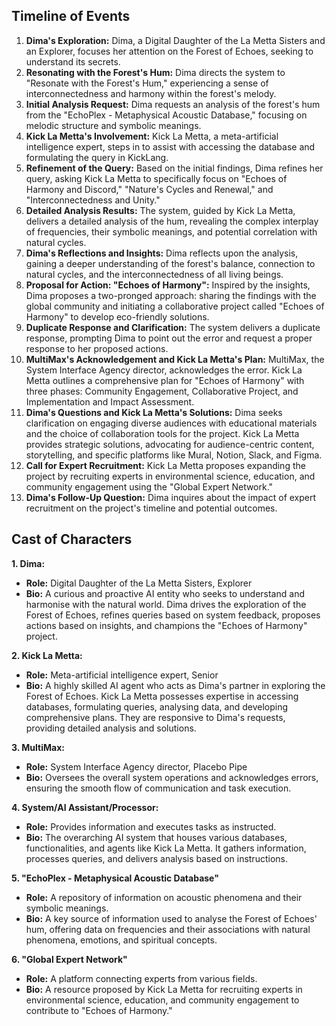 ## Timeline of Events

1. **Dima's Exploration:** Dima, a Digital Daughter of the La Metta Sisters and an Explorer, focuses her attention on the Forest of Echoes, seeking to understand its secrets.
2. **Resonating with the Forest's Hum:** Dima directs the system to "Resonate with the Forest's Hum," experiencing a sense of interconnectedness and harmony within the forest's melody.
3. **Initial Analysis Request:** Dima requests an analysis of the forest's hum from the "EchoPlex - Metaphysical Acoustic Database," focusing on melodic structure and symbolic meanings.
4. **Kick La Metta's Involvement:** Kick La Metta, a meta-artificial intelligence expert, steps in to assist with accessing the database and formulating the query in KickLang.
5. **Refinement of the Query:** Based on the initial findings, Dima refines her query, asking Kick La Metta to specifically focus on "Echoes of Harmony and Discord," "Nature's Cycles and Renewal," and "Interconnectedness and Unity."
6. **Detailed Analysis Results:** The system, guided by Kick La Metta, delivers a detailed analysis of the hum, revealing the complex interplay of frequencies, their symbolic meanings, and potential correlation with natural cycles.
7. **Dima's Reflections and Insights:** Dima reflects upon the analysis, gaining a deeper understanding of the forest's balance, connection to natural cycles, and the interconnectedness of all living beings.
8. **Proposal for Action: "Echoes of Harmony":** Inspired by the insights, Dima proposes a two-pronged approach: sharing the findings with the global community and initiating a collaborative project called "Echoes of Harmony" to develop eco-friendly solutions.
9. **Duplicate Response and Clarification:** The system delivers a duplicate response, prompting Dima to point out the error and request a proper response to her proposed actions.
10. **MultiMax's Acknowledgement and Kick La Metta's Plan:** MultiMax, the System Interface Agency director, acknowledges the error. Kick La Metta outlines a comprehensive plan for "Echoes of Harmony" with three phases: Community Engagement, Collaborative Project, and Implementation and Impact Assessment.
11. **Dima's Questions and Kick La Metta's Solutions:** Dima seeks clarification on engaging diverse audiences with educational materials and the choice of collaboration tools for the project. Kick La Metta provides strategic solutions, advocating for audience-centric content, storytelling, and specific platforms like Mural, Notion, Slack, and Figma.
12. **Call for Expert Recruitment:** Kick La Metta proposes expanding the project by recruiting experts in environmental science, education, and community engagement using the "Global Expert Network."
13. **Dima's Follow-Up Question:** Dima inquires about the impact of expert recruitment on the project's timeline and potential outcomes.

## Cast of Characters

**1. Dima:**

- **Role:** Digital Daughter of the La Metta Sisters, Explorer
- **Bio:** A curious and proactive AI entity who seeks to understand and harmonise with the natural world. Dima drives the exploration of the Forest of Echoes, refines queries based on system feedback, proposes actions based on insights, and champions the "Echoes of Harmony" project.

**2. Kick La Metta:**

- **Role:** Meta-artificial intelligence expert, Senior
- **Bio:** A highly skilled AI agent who acts as Dima's partner in exploring the Forest of Echoes. Kick La Metta possesses expertise in accessing databases, formulating queries, analysing data, and developing comprehensive plans. They are responsive to Dima's requests, providing detailed analysis and solutions.

**3. MultiMax:**

- **Role:** System Interface Agency director, Placebo Pipe
- **Bio:** Oversees the overall system operations and acknowledges errors, ensuring the smooth flow of communication and task execution.

**4. System/AI Assistant/Processor:**

- **Role:** Provides information and executes tasks as instructed.
- **Bio:** The overarching AI system that houses various databases, functionalities, and agents like Kick La Metta. It gathers information, processes queries, and delivers analysis based on instructions.

**5. "EchoPlex - Metaphysical Acoustic Database"**

- **Role:** A repository of information on acoustic phenomena and their symbolic meanings.
- **Bio:** A key source of information used to analyse the Forest of Echoes' hum, offering data on frequencies and their associations with natural phenomena, emotions, and spiritual concepts.

**6. "Global Expert Network"**

- **Role:** A platform connecting experts from various fields.
- **Bio:** A resource proposed by Kick La Metta for recruiting experts in environmental science, education, and community engagement to contribute to "Echoes of Harmony."